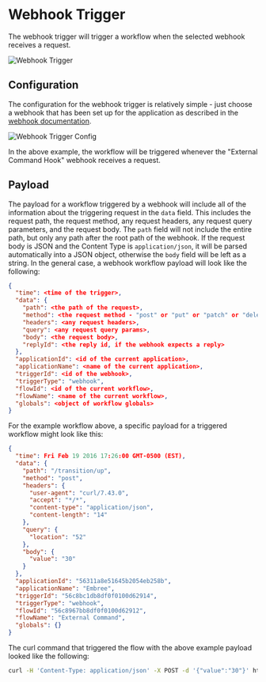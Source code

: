 # Webhook Trigger

The webhook trigger will trigger a workflow when the selected webhook receives a request.

![Webhook Trigger](/images/workflows/triggers/webhook-trigger.png "Webhook Trigger")

## Configuration

The configuration for the webhook trigger is relatively simple - just choose a webhook that has been set up for the application as described in the [webhook documentation](/applications/webhooks).

![Webhook Trigger Config](/images/workflows/triggers/webhook-trigger-config.png "Webhook Trigger Config")

In the above example, the workflow will be triggered whenever the "External Command Hook" webhook receives a request.

## Payload

The payload for a workflow triggered by a webhook will include all of the information about the triggering request in the `data` field.  This includes the request path, the request method, any request headers, any request query parameters, and the request body. The `path` field will not include the entire path, but only any path after the root path of the webhook. If the request body is JSON and the Content Type is `application/json`, it will be parsed automatically into a JSON object, otherwise the `body` field will be left as a string. In the general case, a webhook workflow payload will look like the following:

```json
{
  "time": <time of the trigger>,
  "data": {
    "path": <the path of the request>,
    "method": <the request method - "post" or "put" or "patch" or "delete" >,
    "headers": <any request headers>,
    "query": <any request query params>,
    "body": <the request body>,
    "replyId": <the reply id, if the webhook expects a reply>
  },
  "applicationId": <id of the current application>,
  "applicationName": <name of the current application>,
  "triggerId": <id of the webhook>,
  "triggerType": "webhook",
  "flowId": <id of the current workflow>,
  "flowName": <name of the current workflow>,
  "globals": <object of workflow globals>
}
```

For the example workflow above, a specific payload for a triggered workflow might look like this:

```json
{
  "time": Fri Feb 19 2016 17:26:00 GMT-0500 (EST),
  "data": {
    "path": "/transition/up",
    "method": "post",
    "headers": {
      "user-agent": "curl/7.43.0",
      "accept": "*/*",
      "content-type": "application/json",
      "content-length": "14"
    },
    "query": {
      "location": "52"
    },
    "body": {
      "value": "30"
    }
  },
  "applicationId": "56311a8e51645b2054eb258b",
  "applicationName": "Embree",
  "triggerId": "56c8bc1db8df0f0100d62914",
  "triggerType": "webhook",
  "flowId": "56c8967bb8df0f0100d62912",
  "flowName": "External Command",
  "globals": {}
}
```

The curl command that triggered the flow with the above example payload looked like the following:

```bash
curl -H 'Content-Type: application/json' -X POST -d '{"value":"30"}' https://triggers.losant.com/webhooks/jk1NopMpgQHyqQQn1Ax6tpPjEkb/transition/up?location=52
```
